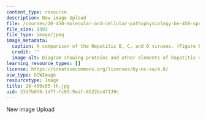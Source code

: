 ```yaml
---
content_type: resource
description: New image Upload
file: /courses/20-450-molecular-and-cellular-pathophysiology-be-450-spring-2005/33d7b8f61d7ffc039eaf6522bc47139c_20-450s05-th.jpg
file_size: 9393
file_type: image/jpeg
image_metadata:
  caption: A comparison of the Hepatitis B, C, and D viruses. (Figure by MIT OpenCourseWare.)
  credit: ''
  image-alt: Diagram showing proteins and other elements of hepatitis viruses.
learning_resource_types: []
license: https://creativecommons.org/licenses/by-nc-sa/4.0/
ocw_type: OCWImage
resourcetype: Image
title: 20-450s05-th.jpg
uid: 33d7b8f6-1d7f-fc03-9eaf-6522bc47139c
---
```

New image Upload